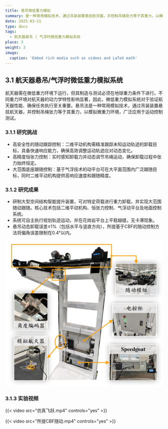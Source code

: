 ```yaml
---
title: 悬吊微低重力模拟
summary: 是一种常用模拟技术，通过吊装装置悬挂航天器，并控制吊绳张力等于其重力，以模拟微重力环境，广泛应用于运动控制测试.
date: 2025-03-21
type: docs
tags:
  - 航天器悬吊 | 气浮时微低重力模拟系统
place: 3
weight: 3
image:
  caption: 'Embed rich media such as videos and LaTeX math'
---
```


## 3.1 航天器悬吊/气浮时微低重力模拟系统

航天器需在微低重力环境下运行，但其制造与测试必须在地球重力条件下进行。不同重力环境对航天器的动力学特性影响显著，因此，微低重力模拟系统对于验证航天器性能、确保任务执行至关重要。悬吊法是一种常用模拟技术，通过吊装装置悬挂航天器，并控制吊绳张力等于其重力，以模拟微重力环境，广泛应用于运动控制测试。

### 3.1.1 研究挑战

- 高安全性的随动跟踪控制：二维平动机构需精准跟踪未知运动轨迹的卸载目标，具备快速响应能力，确保高效调整运动轨迹应对动态变化。
- 高精度恒张力控制：实时感知卸载力并动态调节吊绳运动，确保卸载过程中张力始终恒定。
- 大范围底座跟随控制：基于气浮技术的动平台可在大平面范围内广泛跟随目标，同时二维平动机构提供高响应速度和跟随精度。

### 3.1.2 研究成果

- 研制大型空间结构智能提升装置，可对特定荷载进行重力卸载，并实现大范围随动跟随。核心技术包括二维平动机构、恒张力控制、气浮动平台及地面控制系统。
- 系统可自主执行规划轨迹运动，并在花岗岩平台上平稳越缝，无卡滞现象。
- 悬吊动态卸载误差≤1%（包括水平与竖直方向），所提基于CBF的随动控制方法将偏角误差限制在0.4°以内。

![自主搭建的悬吊系统随动控制平台](自主搭建的悬吊系统随动控制平台.jpg)

### 3.1.3 实验视频

{{< video src="仿真飞跃.mp4" controls="yes" >}}

{{< video src="所提CBF随动.mp4" controls="yes" >}}
